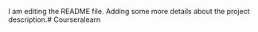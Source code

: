I am editing the README file. Adding some more details about the project description.# Courseralearn
